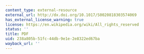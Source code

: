 ```yaml
---
content_type: external-resource
external_url: http://dx.doi.org/10.1017/S0020818303574069
has_external_license_warning: true
license: https://en.wikipedia.org/wiki/All_rights_reserved
status: ''
title: PDF
uid: 238a805b-51fc-44db-9e1e-2e8322ed67ba
wayback_url: ''
---
```

